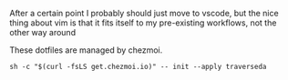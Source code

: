 After a certain point I probably should just move to vscode, but the nice thing
about vim is that it fits itself to my pre-existing workflows, not the other way around

These dotfiles are managed by chezmoi.

    sh -c "$(curl -fsLS get.chezmoi.io)" -- init --apply traverseda

